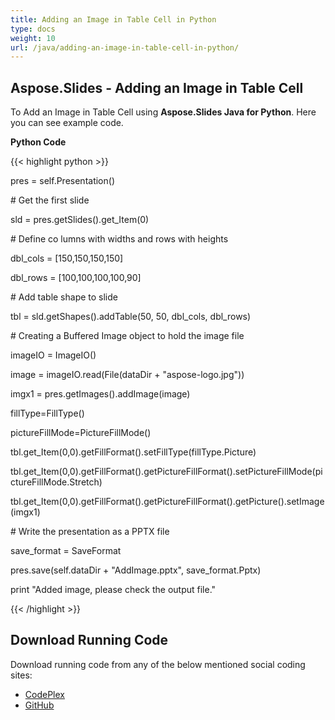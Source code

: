 ```yaml
---
title: Adding an Image in Table Cell in Python
type: docs
weight: 10
url: /java/adding-an-image-in-table-cell-in-python/
---
```


## **Aspose.Slides - Adding an Image in Table Cell**
To Add an Image in Table Cell using **Aspose.Slides Java for Python**. Here you can see example code.

**Python Code**

{{< highlight python >}}

 pres = self.Presentation()

\# Get the first slide

sld = pres.getSlides().get_Item(0)

\# Define co lumns with widths and rows with heights

dbl_cols = [150,150,150,150]

dbl_rows = [100,100,100,100,90]

\# Add table shape to slide

tbl = sld.getShapes().addTable(50, 50, dbl_cols, dbl_rows)

\# Creating a Buffered Image object to hold the image file

imageIO = ImageIO()

image = imageIO.read(File(dataDir + "aspose-logo.jpg"))

imgx1 = pres.getImages().addImage(image)

fillType=FillType()

pictureFillMode=PictureFillMode()

tbl.get_Item(0,0).getFillFormat().setFillType(fillType.Picture)

tbl.get_Item(0,0).getFillFormat().getPictureFillFormat().setPictureFillMode(pictureFillMode.Stretch)

tbl.get_Item(0,0).getFillFormat().getPictureFillFormat().getPicture().setImage(imgx1)

\# Write the presentation as a PPTX file

save_format = SaveFormat

pres.save(self.dataDir + "AddImage.pptx", save_format.Pptx)

print "Added image, please check the output file."

{{< /highlight >}}
## **Download Running Code**
Download running code from any of the below mentioned social coding sites:

- [CodePlex](https://asposeslidesjavapython.codeplex.com/releases/view/620922)
- [GitHub](https://github.com/aspose-slides/Aspose.Slides-for-Java/releases/tag/Aspose.Slides_Java_for_Python-v1.0)
